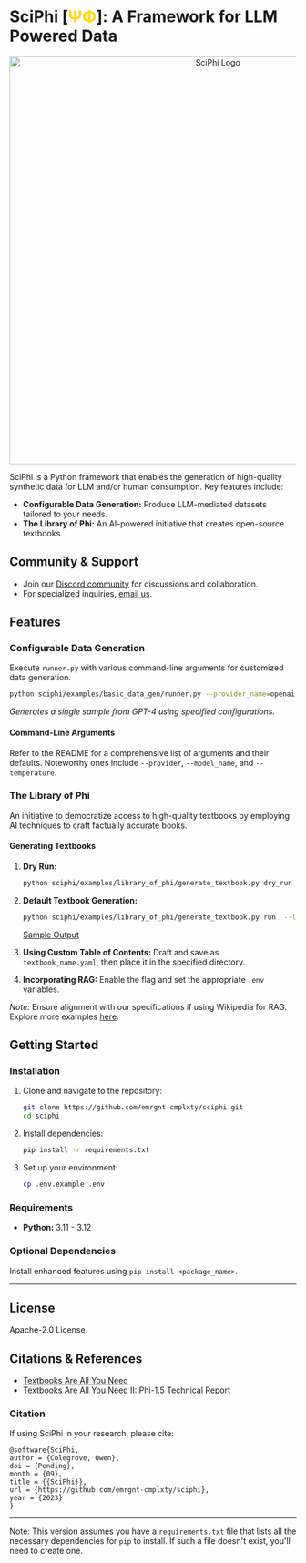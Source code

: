 # SciPhi [<span style="color:gold">ΨΦ</span>]: A Framework for LLM Powered Data


<p align="center">
<img width="716" alt="SciPhi Logo" src="https://github.com/emrgnt-cmplxty/sciphi/assets/68796651/195367d8-54fd-4281-ace0-87ea8523f982">
</p>

SciPhi is a Python framework that enables the generation of high-quality synthetic data for LLM and/or human consumption. Key features include:

- **Configurable Data Generation:** Produce LLM-mediated datasets tailored to your needs.
- **The Library of Phi:** An AI-powered initiative that creates open-source textbooks.

## Community & Support

- Join our [Discord community](https://discord.gg/j9GxfbxqAe) for discussions and collaboration.
- For specialized inquiries, [email us](mailto:owen@emergentagi.com).

## Features

### Configurable Data Generation

Execute `runner.py` with various command-line arguments for customized data generation.

```bash
python sciphi/examples/basic_data_gen/runner.py --provider_name=openai --model_name=gpt-4 --log_level=INFO --batch_size=1 --num_samples=1 --output_file_name=example_output.jsonl --example_config=textbooks_are_all_you_need_basic_split
```

*Generates a single sample from GPT-4 using specified configurations.*

#### Command-Line Arguments

Refer to the README for a comprehensive list of arguments and their defaults. Noteworthy ones include `--provider`, `--model_name`, and `--temperature`.

### The Library of Phi

An initiative to democratize access to high-quality textbooks by employing AI techniques to craft factually accurate books.

#### Generating Textbooks

1. **Dry Run:**
   ```bash
   python sciphi/examples/library_of_phi/generate_textbook.py dry_run
   ```

2. **Default Textbook Generation:**
   ```bash
   python sciphi/examples/library_of_phi/generate_textbook.py run  --llm-provider=openai --llm_model_name=gpt-3.5-turbo --do-rag=False --textbook=Aerodynamics_of_Viscous_Fluids --filter_existing_books=False --log-level=debug
   ```

   [Sample Output](sciphi/data/library_of_phi/sample/Aerodynamics_of_Viscous_Fluids.md)

3. **Using Custom Table of Contents:** Draft and save as `textbook_name.yaml`, then place it in the specified directory.

4. **Incorporating RAG:** Enable the flag and set the appropriate `.env` variables.

*Note:* Ensure alignment with our specifications if using Wikipedia for RAG. Explore more examples [here](https://github.com/emrgnt-cmplxty/library_of_phi/tree/main).

## Getting Started

### Installation

1. Clone and navigate to the repository:
   ```bash
   git clone https://github.com/emrgnt-cmplxty/sciphi.git
   cd sciphi
   ```

2. Install dependencies:
   ```bash
   pip install -r requirements.txt
   ```

3. Set up your environment:
   ```bash
   cp .env.example .env
   ```

### Requirements

- **Python:** 3.11 - 3.12

### Optional Dependencies

Install enhanced features using `pip install <package_name>`.

---

## License

Apache-2.0 License.

## Citations & References

- [Textbooks Are All You Need](https://arxiv.org/abs/2306.11644)
- [Textbooks Are All You Need II: Phi-1.5 Technical Report](https://arxiv.org/abs/2309.05463)

### Citation

If using SciPhi in your research, please cite:

```plaintext
@software{SciPhi,
author = {Colegrove, Owen},
doi = {Pending},
month = {09},
title = {{SciPhi}},
url = {https://github.com/emrgnt-cmplxty/sciphi},
year = {2023}
}
```

---

Note: This version assumes you have a `requirements.txt` file that lists all the necessary dependencies for `pip` to install. If such a file doesn't exist, you'll need to create one.
